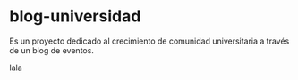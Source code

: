 # blog-universidad
Es un proyecto dedicado al crecimiento de comunidad universitaria a través de un blog de eventos.

lala
